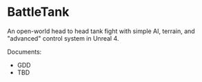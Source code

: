 # BattleTank
An open-world head to head tank fight with simple AI, terrain, and "advanced" control system in Unreal 4.

Documents:
* GDD
* TBD
